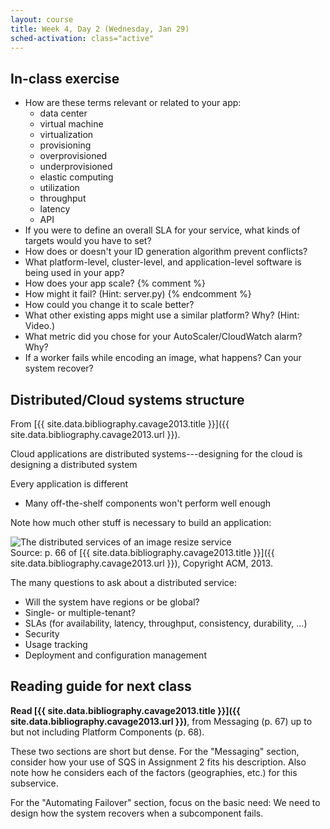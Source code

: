 ```yaml
---
layout: course
title: Week 4, Day 2 (Wednesday, Jan 29)
sched-activation: class="active"
---
```

## In-class exercise

 * How are these terms relevant or related to your app:
   * data center
   * virtual machine
   * virtualization
   * provisioning
   * overprovisioned
   * underprovisioned
   * elastic computing
   * utilization
   * throughput
   * latency
   * API
 * If you were to define an overall SLA for your service, what kinds of targets would you have to set?
 * How does or doesn't your ID generation algorithm prevent conflicts?
 * What platform-level, cluster-level, and application-level software is being used in your app?
 * How does your app scale?
{% comment %}
 * How might it fail? (Hint: server.py)
{% endcomment %}
 * How could you change it to scale better?
 * What other existing apps might use a similar platform? Why? (Hint: Video.)
 * What metric did you chose for your AutoScaler/CloudWatch alarm? Why?
 * If a worker fails while encoding an image, what happens? Can your system recover?

## Distributed/Cloud systems structure 

From [{{ site.data.bibliography.cavage2013.title }}]({{ site.data.bibliography.cavage2013.url }}).

Cloud applications are distributed systems---designing for the cloud is designing a distributed system

Every application is different

* Many off-the-shelf components won't perform well enough

Note how much other stuff is necessary to build an application:

<img src="http://deliveryimages.acm.org/10.1145/2470000/2461274/figs/uf1.jpg" class="img-responsive" alt="The distributed services of an image resize service"><br/>
Source: p.&nbsp;66 of [{{ site.data.bibliography.cavage2013.title }}]({{ site.data.bibliography.cavage2013.url }}), Copyright ACM, 2013.

The many questions to ask about a distributed service:

* Will the system have regions or be global?
* Single- or multiple-tenant?
* SLAs (for availability, latency, throughput, consistency, durability, &hellip;)
* Security
* Usage tracking
* Deployment and configuration management

## Reading guide for next class

**Read [{{ site.data.bibliography.cavage2013.title }}]({{ site.data.bibliography.cavage2013.url }})**, from Messaging (p.&nbsp;67) up to but not including Platform Components (p.&nbsp;68).

These two sections are short but dense. For the "Messaging" section,
consider how your use of SQS in Assignment&nbsp;2 fits his
description. Also note how he considers each of the factors (geographies, etc.) for this subservice.

For the "Automating Failover" section, focus on the basic need: We need
to design how the system recovers when a subcomponent fails.